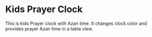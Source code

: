 # Kids Prayer Clock
This is kids Prayer clock with Azan time. It changes clock color and provides prayer Azan time in a table view.
